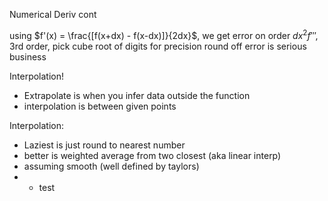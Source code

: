 
Numerical Deriv cont

using $f'(x) = \frac{[f(x+dx) - f(x-dx)]}{2dx}$,
we get error on order $dx^2f'''$, 3rd order, pick cube root of digits for precision 
round off error is serious business

Interpolation!
- Extrapolate is when you infer data outside the function
- interpolation is between given points

Interpolation:
- Laziest is just round to nearest number
- better is weighted average from two closest (aka linear interp)
- assuming smooth (well defined by taylors)
- - test
